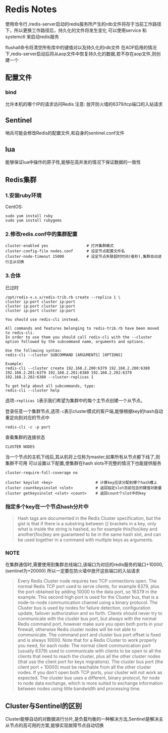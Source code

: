 # Redis Notes

使用命令行./redis-server启动的redis服务所产生的rdb文件将存于当前工作路径下，所以更换工作路径后，持久化的文件将发生变化
可以使用service 和 systemctl 来启动redis服务

flushall命令将清空所有库中的键值对以及持久化的rdb文件
在AOP启用的情况下,redis-server启动后将从aop文件中恢复持久化的数据,若不存在aop文件,则创建一个

## 配置文件

### bind

允许本机的哪个IP的请求访问Redis
注意: 放开防火墙的6379/tcp端口的入站请求

## Sentinel

哨兵可能会修改Redis的配置文件,和自身的sentinel.conf文件

## lua

能够保证lua中操作的原子性,能够在高并发的情况下保证数据的一致性

## Redis集群

### 1.安装ruby环境

CentOS:

```shell
sudo yum install ruby
sudo yum install rubygems
```

### 2.修改redis.conf中的集群配置

```shell
cluster-enabled yes                 # 打开集群模式
cluster-config-file nodes.conf      # 设定节点配置文件名
cluster-node-timeout 15000          # 设定节点失联超时时间(毫秒),集群自动进行主从切换
```

### 3.合体

已过时

```shell
/opt/redis-x.x.x/redis-trib.rb create --replica 1 \
cluster ip:port cluster ip:port
cluster ip:port cluster ip:port
cluster ip:port cluster ip:port
```

```shell
You should use redis-cli instead.

All commands and features belonging to redis-trib.rb have been moved
to redis-cli.
In order to use them you should call redis-cli with the --cluster
option followed by the subcommand name, arguments and options.

Use the following syntax:
redis-cli --cluster SUBCOMMAND [ARGUMENTS] [OPTIONS]

Example:
redis-cli --cluster create 192.168.2.200:6379 192.168.2.200:6380 192.168.2.201:6379 192.168.2.201:6380 192.168.2.202:6379 192.168.2.202:6380 --cluster-replicas 1

To get help about all subcommands, type:
redis-cli --cluster help
```

选项`–replicas 1`表示我们希望为集群中的每个主节点创建一个从节点。

登录任意一个集群节点,选项`-c`表示cluster模式的客户端,能够根据key的hash自动重定向到对应的节点中

```shell
redis-cli -c -p port
```

查看集群的连接状态

```shell
CLUSTER NODES
```

当一个节点的主机下线后,其从机将上位称为master,如果所有从节点都下线了,则集群不可用
可以设置以下配置,使集群在hash slots不完整的情况下也能提供服务

```shell
cluster-require-full-coverage no
```

```shell
cluster keyslot <key>                   # 计算key应该分配到哪个hash槽上
cluster countkeysinslot <slot>          # 返回指定slot目前包含的键值对数量
cluster getkeysinslot <slot> <count>    # 返回count个slot中的key
```

### 指定多个key在一个节点hash分片中

>Hash tags are documented in the Redis Cluster specification, but the gist is that if there is a substring between {} brackets in a key, only what is inside the string is hashed, so for example this{foo}key and another{foo}key are guaranteed to be in the same hash slot, and can be used together in a command with multiple keys as arguments.

### NOTE

在集群通信时,需要使用到集群总线端口,该端口为对应的redis服务的端口+10000,(sentinel为+20000)
所以一定要在防火墙中放开这些端口的入站请求

>Every Redis Cluster node requires two TCP connections open. The normal Redis TCP port used to serve clients, for example 6379, plus the port obtained by adding 10000 to the data port, so 16379 in the example.
>This second high port is used for the Cluster bus, that is a node-to-node communication channel using a binary protocol. The Cluster bus is used by nodes for failure detection, configuration update, failover authorization and so forth. Clients should never try to communicate with the cluster bus port, but always with the normal Redis command port, however make sure you open both ports in your firewall, otherwise Redis cluster nodes will be not able to communicate.
>The command port and cluster bus port offset is fixed and is always 10000.
>Note that for a Redis Cluster to work properly you need, for each node:
>The normal client communication port (usually 6379) used to communicate with clients to be open to all the clients that need to reach the cluster, plus all the other cluster nodes (that use the client port for keys migrations).
>The cluster bus port (the client port + 10000) must be reachable from all the other cluster nodes.
>If you don't open both TCP ports, your cluster will not work as expected.
>The cluster bus uses a different, binary protocol, for node to node data exchange, which is more suited to exchange information between nodes using little bandwidth and processing time.

## Cluster与Sentinel的区别

Cluster能够自动的对数据进行分片,是负载均衡的一种解决方法,Sentinel是解决主从节点的高可用的方案,能够实现故障节点自动切换
